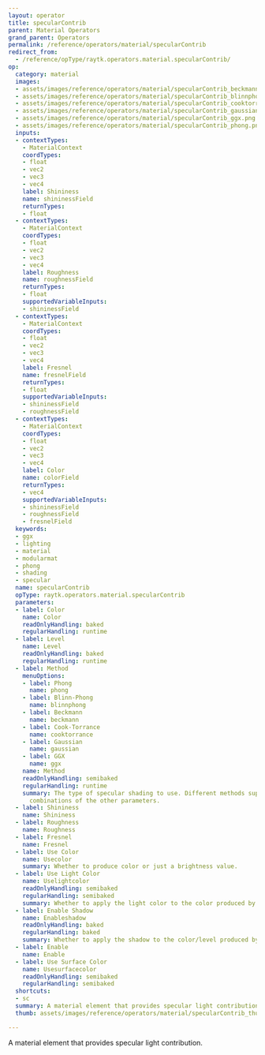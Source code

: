 ```yaml
---
layout: operator
title: specularContrib
parent: Material Operators
grand_parent: Operators
permalink: /reference/operators/material/specularContrib
redirect_from:
  - /reference/opType/raytk.operators.material.specularContrib/
op:
  category: material
  images:
  - assets/images/reference/operators/material/specularContrib_beckmann.png
  - assets/images/reference/operators/material/specularContrib_blinnphong.png
  - assets/images/reference/operators/material/specularContrib_cooktorrance.png
  - assets/images/reference/operators/material/specularContrib_gaussian.png
  - assets/images/reference/operators/material/specularContrib_ggx.png
  - assets/images/reference/operators/material/specularContrib_phong.png
  inputs:
  - contextTypes:
    - MaterialContext
    coordTypes:
    - float
    - vec2
    - vec3
    - vec4
    label: Shininess
    name: shininessField
    returnTypes:
    - float
  - contextTypes:
    - MaterialContext
    coordTypes:
    - float
    - vec2
    - vec3
    - vec4
    label: Roughness
    name: roughnessField
    returnTypes:
    - float
    supportedVariableInputs:
    - shininessField
  - contextTypes:
    - MaterialContext
    coordTypes:
    - float
    - vec2
    - vec3
    - vec4
    label: Fresnel
    name: fresnelField
    returnTypes:
    - float
    supportedVariableInputs:
    - shininessField
    - roughnessField
  - contextTypes:
    - MaterialContext
    coordTypes:
    - float
    - vec2
    - vec3
    - vec4
    label: Color
    name: colorField
    returnTypes:
    - vec4
    supportedVariableInputs:
    - shininessField
    - roughnessField
    - fresnelField
  keywords:
  - ggx
  - lighting
  - material
  - modularmat
  - phong
  - shading
  - specular
  name: specularContrib
  opType: raytk.operators.material.specularContrib
  parameters:
  - label: Color
    name: Color
    readOnlyHandling: baked
    regularHandling: runtime
  - label: Level
    name: Level
    readOnlyHandling: baked
    regularHandling: runtime
  - label: Method
    menuOptions:
    - label: Phong
      name: phong
    - label: Blinn-Phong
      name: blinnphong
    - label: Beckmann
      name: beckmann
    - label: Cook-Torrance
      name: cooktorrance
    - label: Gaussian
      name: gaussian
    - label: GGX
      name: ggx
    name: Method
    readOnlyHandling: semibaked
    regularHandling: runtime
    summary: The type of specular shading to use. Different methods support different
      combinations of the other parameters.
  - label: Shininess
    name: Shininess
  - label: Roughness
    name: Roughness
  - label: Fresnel
    name: Fresnel
  - label: Use Color
    name: Usecolor
    summary: Whether to produce color or just a brightness value.
  - label: Use Light Color
    name: Uselightcolor
    readOnlyHandling: semibaked
    regularHandling: semibaked
    summary: Whether to apply the light color to the color produced by this element.
  - label: Enable Shadow
    name: Enableshadow
    readOnlyHandling: baked
    regularHandling: baked
    summary: Whether to apply the shadow to the color/level produced by this element.
  - label: Enable
    name: Enable
  - label: Use Surface Color
    name: Usesurfacecolor
    readOnlyHandling: semibaked
    regularHandling: semibaked
  shortcuts:
  - sc
  summary: A material element that provides specular light contribution.
  thumb: assets/images/reference/operators/material/specularContrib_thumb.png

---
```



A material element that provides specular light contribution.